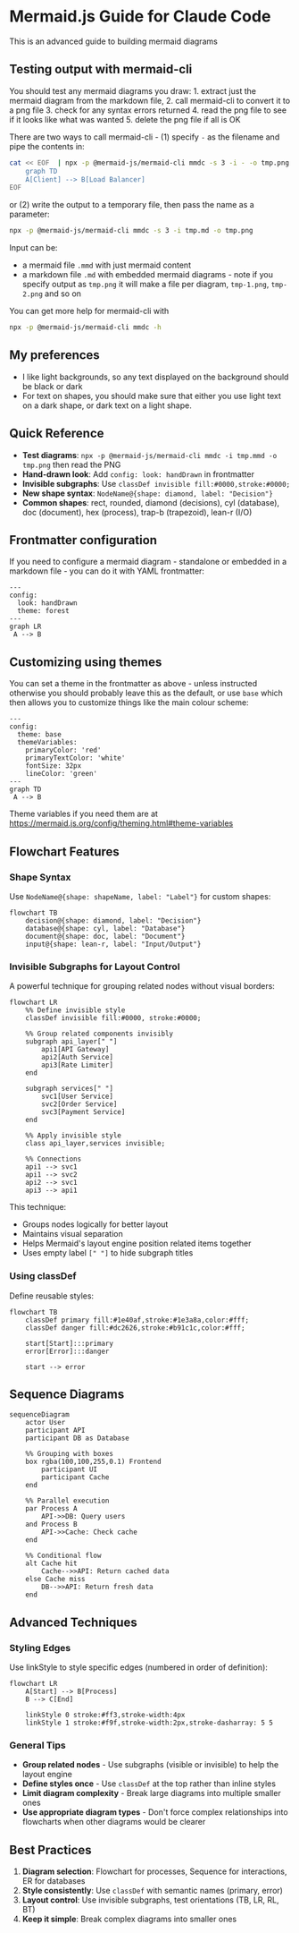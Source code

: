 # Mermaid.js Guide for Claude Code

This is an advanced guide to building mermaid diagrams

## Testing output with mermaid-cli

You should test any mermaid diagrams you draw:
    1. extract just the mermaid diagram from the markdown file,
    2. call mermaid-cli to convert it to a png file
    3. check for any syntax errors returned
    4. read the png file to see if it looks like what was wanted
    5. delete the png file if all is OK

There are two ways to call mermaid-cli - (1) specify `-` as the filename and pipe the contents in:

```sh
cat << EOF  | npx -p @mermaid-js/mermaid-cli mmdc -s 3 -i - -o tmp.png
    graph TD
    A[Client] --> B[Load Balancer]
EOF
```

or (2) write the output to a temporary file, then pass the name as a parameter:

```sh
npx -p @mermaid-js/mermaid-cli mmdc -s 3 -i tmp.md -o tmp.png
```

Input can be:
- a mermaid file `.mmd` with just mermaid content
- a markdown file `.md` with embedded mermaid diagrams - note if you specify output as `tmp.png` it will make a file per diagram, `tmp-1.png`, `tmp-2.png` and so on

You can get more help for mermaid-cli with
```sh
npx -p @mermaid-js/mermaid-cli mmdc -h
```

## My preferences

- I like light backgrounds, so any text displayed on the background should be black or dark
- For text on shapes, you should make sure that either you use light text on a dark shape, or dark text on a light shape.

## Quick Reference

- **Test diagrams**: `npx -p @mermaid-js/mermaid-cli mmdc -i tmp.mmd -o tmp.png` then read the PNG
- **Hand-drawn look**: Add `config: look: handDrawn` in frontmatter
- **Invisible subgraphs**: Use `classDef invisible fill:#0000,stroke:#0000;`
- **New shape syntax**: `NodeName@{shape: diamond, label: "Decision"}`
- **Common shapes**: rect, rounded, diamond (decisions), cyl (database), doc (document), hex (process), trap-b (trapezoid), lean-r (I/O)

## Frontmatter configuration

If you need to configure a mermaid diagram - standalone or embedded in a markdown file - you can do it with YAML frontmatter:

```mermaid
---
config:
  look: handDrawn
  theme: forest
---
graph LR
 A --> B
```

## Customizing using themes

You can set a theme in the frontmatter as above - unless instructed otherwise you should probably leave this as the default, or use `base` which then allows you to customize things like the main colour scheme:

```mermaid
---
config:
  theme: base
  themeVariables:
    primaryColor: 'red'
    primaryTextColor: 'white'
    fontSize: 32px
    lineColor: 'green'
---
graph TD
 A --> B
```

Theme variables if you need them are at <https://mermaid.js.org/config/theming.html#theme-variables>

## Flowchart Features

### Shape Syntax

Use `NodeName@{shape: shapeName, label: "Label"}` for custom shapes:

```mermaid
flowchart TB
    decision@{shape: diamond, label: "Decision"}
    database@{shape: cyl, label: "Database"}
    document@{shape: doc, label: "Document"}
    input@{shape: lean-r, label: "Input/Output"}
```

### Invisible Subgraphs for Layout Control

A powerful technique for grouping related nodes without visual borders:

```mermaid
flowchart LR
    %% Define invisible style
    classDef invisible fill:#0000, stroke:#0000;
    
    %% Group related components invisibly
    subgraph api_layer[" "]
        api1[API Gateway]
        api2[Auth Service]
        api3[Rate Limiter]
    end
    
    subgraph services[" "]
        svc1[User Service]
        svc2[Order Service]
        svc3[Payment Service]
    end
    
    %% Apply invisible style
    class api_layer,services invisible;
    
    %% Connections
    api1 --> svc1
    api1 --> svc2
    api2 --> svc1
    api3 --> api1
```

This technique:

- Groups nodes logically for better layout
- Maintains visual separation
- Helps Mermaid's layout engine position related items together
- Uses empty label `[" "]` to hide subgraph titles

### Using classDef

Define reusable styles:

```mermaid
flowchart TB
    classDef primary fill:#1e40af,stroke:#1e3a8a,color:#fff;
    classDef danger fill:#dc2626,stroke:#b91c1c,color:#fff;
    
    start[Start]:::primary
    error[Error]:::danger
    
    start --> error
```

## Sequence Diagrams

```mermaid
sequenceDiagram
    actor User
    participant API
    participant DB as Database
    
    %% Grouping with boxes
    box rgba(100,100,255,0.1) Frontend
        participant UI
        participant Cache
    end
    
    %% Parallel execution
    par Process A
        API->>DB: Query users
    and Process B
        API->>Cache: Check cache
    end
    
    %% Conditional flow
    alt Cache hit
        Cache-->>API: Return cached data
    else Cache miss
        DB-->>API: Return fresh data
    end
```

## Advanced Techniques

### Styling Edges

Use linkStyle to style specific edges (numbered in order of definition):

```mermaid
flowchart LR
    A[Start] --> B[Process]
    B --> C[End]
    
    linkStyle 0 stroke:#ff3,stroke-width:4px
    linkStyle 1 stroke:#f9f,stroke-width:2px,stroke-dasharray: 5 5
```

### General Tips

- **Group related nodes** - Use subgraphs (visible or invisible) to help the layout engine
- **Define styles once** - Use `classDef` at the top rather than inline styles
- **Limit diagram complexity** - Break large diagrams into multiple smaller ones
- **Use appropriate diagram types** - Don't force complex relationships into flowcharts when other diagrams would be clearer

## Best Practices

1. **Diagram selection**: Flowchart for processes, Sequence for interactions, ER for databases
2. **Style consistently**: Use `classDef` with semantic names (primary, error)
3. **Layout control**: Use invisible subgraphs, test orientations (TB, LR, RL, BT)
4. **Keep it simple**: Break complex diagrams into smaller ones
